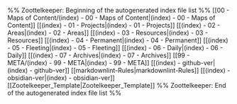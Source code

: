 %% Zoottelkeeper: Beginning of the autogenerated index file list  %%
 [[00 - Maps of Content/(index) - 00 - Maps of Content|(index) - 00 - Maps of Content]]
 [[(index) - 01 - Projects|(index) - 01 - Projects]]
 [[(index) - 02 - Areas|(index) - 02 - Areas]]
 [[(index) - 03 - Resources|(index) - 03 - Resources]]
 [[(index) - 04 - Permanent|(index) - 04 - Permanent]]
 [[(index) - 05 - Fleeting|(index) - 05 - Fleeting]]
 [[(index) - 06 - Daily|(index) - 06 - Daily]]
 [[(index) - 07 - Archives|(index) - 07 - Archives]]
 [[99 - META/(index) - 99 - META|(index) - 99 - META]]
 [[(index) - github-ver|(index) - github-ver]]
 [[markdownlint-Rules|markdownlint-Rules]]
 [[(index) - obsidian-ver|(index) - obsidian-ver]]
 [[Zootelkeeper_Template|Zootelkeeper_Template]]
%% Zoottelkeeper: End of the autogenerated index file list  %%
